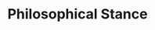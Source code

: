 ---
layout: chapter
title: "Philosophical Stance"
description: "Drawing from Process Philosophy and Pragmatism: Functionalism, Interrelations, Pluralism, and Peircian Semiotics"
status: stub
pct_complete: "0%"
last_modified: "2016-11-02"
is_section: false
---